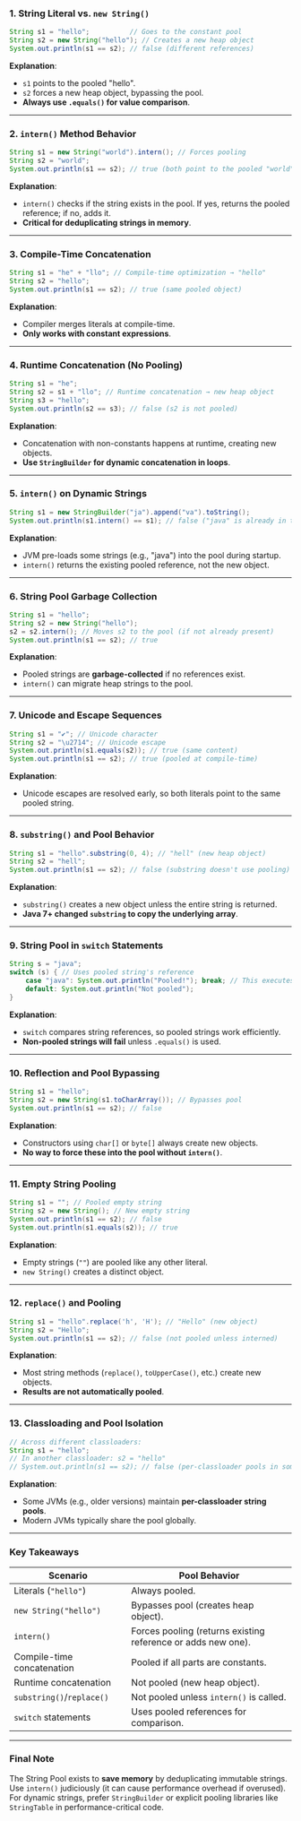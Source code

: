 ### **1. String Literal vs. `new String()`**
```java
String s1 = "hello";          // Goes to the constant pool
String s2 = new String("hello"); // Creates a new heap object
System.out.println(s1 == s2); // false (different references)
```
**Explanation**:
- `s1` points to the pooled "hello".
- `s2` forces a new heap object, bypassing the pool.
- **Always use `.equals()` for value comparison**.

---

### **2. `intern()` Method Behavior**
```java
String s1 = new String("world").intern(); // Forces pooling
String s2 = "world";
System.out.println(s1 == s2); // true (both point to the pooled "world")
```
**Explanation**:
- `intern()` checks if the string exists in the pool. If yes, returns the pooled reference; if no, adds it.
- **Critical for deduplicating strings in memory**.

---

### **3. Compile-Time Concatenation**
```java
String s1 = "he" + "llo"; // Compile-time optimization → "hello"
String s2 = "hello";
System.out.println(s1 == s2); // true (same pooled object)
```
**Explanation**:
- Compiler merges literals at compile-time.
- **Only works with constant expressions**.

---

### **4. Runtime Concatenation (No Pooling)**
```java
String s1 = "he";
String s2 = s1 + "llo"; // Runtime concatenation → new heap object
String s3 = "hello";
System.out.println(s2 == s3); // false (s2 is not pooled)
```
**Explanation**:
- Concatenation with non-constants happens at runtime, creating new objects.
- **Use `StringBuilder` for dynamic concatenation in loops**.

---

### **5. `intern()` on Dynamic Strings**
```java
String s1 = new StringBuilder("ja").append("va").toString();
System.out.println(s1.intern() == s1); // false ("java" is already in the pool)
```
**Explanation**:
- JVM pre-loads some strings (e.g., "java") into the pool during startup.
- `intern()` returns the existing pooled reference, not the new object.

---

### **6. String Pool Garbage Collection**
```java
String s1 = "hello";
String s2 = new String("hello");
s2 = s2.intern(); // Moves s2 to the pool (if not already present)
System.out.println(s1 == s2); // true
```
**Explanation**:
- Pooled strings are **garbage-collected** if no references exist.
- `intern()` can migrate heap strings to the pool.

---

### **7. Unicode and Escape Sequences**
```java
String s1 = "✔"; // Unicode character
String s2 = "\u2714"; // Unicode escape
System.out.println(s1.equals(s2)); // true (same content)
System.out.println(s1 == s2); // true (pooled at compile-time)
```
**Explanation**:
- Unicode escapes are resolved early, so both literals point to the same pooled string.

---

### **8. `substring()` and Pool Behavior**
```java
String s1 = "hello".substring(0, 4); // "hell" (new heap object)
String s2 = "hell";
System.out.println(s1 == s2); // false (substring doesn't use pooling)
```
**Explanation**:
- `substring()` creates a new object unless the entire string is returned.
- **Java 7+ changed `substring` to copy the underlying array**.

---

### **9. String Pool in `switch` Statements**
```java
String s = "java";
switch (s) { // Uses pooled string's reference
    case "java": System.out.println("Pooled!"); break; // This executes
    default: System.out.println("Not pooled");
}
```
**Explanation**:
- `switch` compares string references, so pooled strings work efficiently.
- **Non-pooled strings will fail** unless `.equals()` is used.

---

### **10. Reflection and Pool Bypassing**
```java
String s1 = "hello";
String s2 = new String(s1.toCharArray()); // Bypasses pool
System.out.println(s1 == s2); // false
```
**Explanation**:
- Constructors using `char[]` or `byte[]` always create new objects.
- **No way to force these into the pool without `intern()`**.

---

### **11. Empty String Pooling**
```java
String s1 = ""; // Pooled empty string
String s2 = new String(); // New empty string
System.out.println(s1 == s2); // false
System.out.println(s1.equals(s2)); // true
```
**Explanation**:
- Empty strings (`""`) are pooled like any other literal.
- `new String()` creates a distinct object.

---

### **12. `replace()` and Pooling**
```java
String s1 = "hello".replace('h', 'H'); // "Hello" (new object)
String s2 = "Hello";
System.out.println(s1 == s2); // false (not pooled unless interned)
```
**Explanation**:
- Most string methods (`replace()`, `toUpperCase()`, etc.) create new objects.
- **Results are not automatically pooled**.

---

### **13. Classloading and Pool Isolation**
```java
// Across different classloaders:
String s1 = "hello";
// In another classloader: s2 = "hello"
// System.out.println(s1 == s2); // false (per-classloader pools in some JVMs)
```
**Explanation**:
- Some JVMs (e.g., older versions) maintain **per-classloader string pools**.
- Modern JVMs typically share the pool globally.

---

### **Key Takeaways**
| Scenario                  | Pool Behavior                                                                 |
|---------------------------|-------------------------------------------------------------------------------|
| Literals (`"hello"`)      | Always pooled.                                                                |
| `new String("hello")`     | Bypasses pool (creates heap object).                                          |
| `intern()`                | Forces pooling (returns existing reference or adds new one).                  |
| Compile-time concatenation| Pooled if all parts are constants.                                            |
| Runtime concatenation     | Not pooled (new heap object).                                                 |
| `substring()`/`replace()` | Not pooled unless `intern()` is called.                                       |
| `switch` statements       | Uses pooled references for comparison.                                        |

---

### **Final Note**
The String Pool exists to **save memory** by deduplicating immutable strings. Use `intern()` judiciously (it can cause performance overhead if overused). For dynamic strings, prefer `StringBuilder` or explicit pooling libraries like `StringTable` in performance-critical code.
